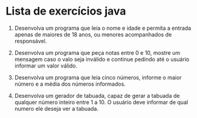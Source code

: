 # Lista de exercícios java

1. Desenvolva um programa que leia o nome e idade e permita a entrada apenas de maiores de 18 anos, ou menores acompanhados de responsável.

2. Desenvolva um programa que peça notas entre 0 e 10, mostre um mensagem caso o valo seja inválido e continue pedindo até o usuário informar um valor válido.

3. Desenvolva um programa que leia cinco números, informe o maior número e a média dos números informados.

4. Desenvolva um gerador de tabuada, capaz de gerar a tabuada de qualquer número inteiro entre 1 a 10. O usuário deve informar de qual numero ele deseja ver a tabuada.